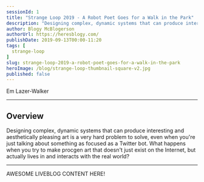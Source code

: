 ```yaml
---
sessionId: 1
title: "Strange Loop 2019 - A Robot Poet Goes for a Walk in the Park"
description: "Designing complex, dynamic systems that can produce interesting and aesthetically pleasing art is a very hard problem to solve, even when you're just talking about something as focused as a Twitter bot. What happens when you try to make procgen art that doesn't just exist on the Internet, but actually lives in and interacts with the real world?"
author: Blogy McBlogerson
authorUrl: https://heresblogy.com/
publishDate: 2019-09-13T00:00-11:20
tags: [
  strange-loop
]
slug: strange-loop-2019-a-robot-poet-goes-for-a-walk-in-the-park
heroImage: /blog/strange-loop-thumbnail-square-v2.jpg
published: false
---
```


<div class="container p-0 liveblog-presenters">
  <div class="row m-0">
      <p class=" mr-12 m-0">
        <span class="liveblog-presenters__name">Em Lazer-Walker</span>
        <a href="https://twitter.com/lazerwalker" target="_blank" title="Twitter"><i class="fa fa-twitter pr-2"></i></a>
        <a href="https://github.com/lazerwalker" target="_blank" title="GitHub"><i class="fa fa-github pr-2"></i></a>
        <a href="https://lazerwalker.com" target="_blank" title="Speaker's site"><i class="fa fa-globe pr-2"></i></a>
      </p>
  </div>
</div>

---

## Overview

Designing complex, dynamic systems that can produce interesting and aesthetically pleasing art is a very hard problem to solve, even when you're just talking about something as focused as a Twitter bot. What happens when you try to make procgen art that doesn't just exist on the Internet, but actually lives in and interacts with the real world?

---

AWESOME LIVEBLOG CONTENT HERE!

<!-- Note on images
  Images (e.g. my_image.jpg) should be put in the `website/static/blog/strange-loop-2019` directory, with the path to the image in your post being `/blog/strange-loop-2019/my_image.jpg`. If you'd rather host the images somewhere else for ease of use, that's fine too.

  Please also try to keep your images to a reasonable size by:
    - Using JPEG compression, unless image is mostly solid color 
    - JPEG compression set between 60%-80%
    - Resizing the image to be no wider then 750px
    - If PNG, use a tool like ImageOptim (https://imageoptim.com/mac) to optimize the file size

  I suggest re-sizing and compressing all the images in one batch as a last step.
-->  
